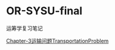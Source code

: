 # OR-SYSU-final
运筹学复习笔记

[Chapter-3运输问题TransportationProblem](https://github.com/Matthew-Lyu/OR-SYSU-final/blob/main/Chapter-3运输问题TransportationProblem.pdf)
